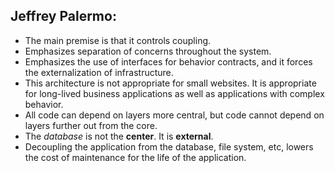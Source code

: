 ## Jeffrey Palermo:

- The main premise is that it controls coupling. 
- Emphasizes separation of concerns throughout the system.
- Emphasizes the use of interfaces for behavior contracts, and it forces the externalization of infrastructure.
- This architecture is not appropriate for small websites. It is appropriate for long-lived business applications as well as applications with complex behavior.
- All code can depend on layers more central, but code cannot depend on layers further out from the core.
- The *database* is not the **center**.  It is **external**.
- Decoupling the application from the database, file system, etc, lowers the cost of maintenance for the life of the application.
